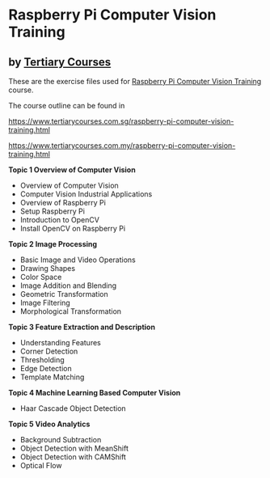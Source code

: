# Raspberry Pi Computer Vision Training
## by [Tertiary  Courses](https://www.tertiarycourses.com.sg/)

These are the exercise files used for [Raspberry Pi Computer Vision Training](https://www.tertiarycourses.com.sg/raspberry-pi-computer-vision-training.html) course. 

The course outline can be found in 

https://www.tertiarycourses.com.sg/raspberry-pi-computer-vision-training.html

https://www.tertiarycourses.com.my/raspberry-pi-computer-vision-training.html

<p><strong>Topic 1 Overview of Computer Vision</strong></p>
<ul>
<li>Overview of Computer Vision</li>
<li>Computer Vision Industrial Applications</li>
<li>Overview of Raspberry Pi</li>
<li>Setup Raspberry Pi</li>
<li>Introduction to OpenCV</li>
<li>Install OpenCV on Raspberry Pi</li>
</ul>
<p><strong>Topic 2 Image Processing</strong></p>
<ul>
<li>Basic Image and Video Operations</li>
<li>Drawing Shapes</li>
<li>Color Space</li>
<li>Image Addition and Blending</li>
<li>Geometric Transformation</li>
<li>Image Filtering</li>
<li>Morphological Transformation</li>
</ul>
<p><strong>Topic 3 Feature Extraction and Description</strong></p>
<ul>
<li>Understanding Features</li>
<li>Corner Detection</li>
<li>Thresholding</li>
<li>Edge Detection</li>
<li>Template Matching</li>
</ul>
<p><strong>Topic 4 Machine Learning Based Computer Vision</strong></p>
<ul>
<li>Haar Cascade Object Detection</li>
</ul>
<p><strong>Topic 5 Video Analytics</strong></p>
<ul>
<li>Background Subtraction</li>
<li>Object Detection with MeanShift</li>
<li>Object Detection with CAMShift</li>
<li>Optical Flow</li>
</ul>
